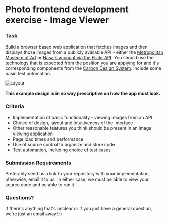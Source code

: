# Photo frontend development exercise - Image Viewer

### Task
Build a browser based web application that fetches images and then displays those images from a publicly available API - either the [Metropolitan Museum of Art](https://metmuseum.github.io/) or [Nasa's account via the Flickr API](https://github.com/ibmfrontend/fedexercise/blob/master/API_DETAILS.md).  You should use the technology that is expected from the position you are applying for and it's corresponding components from the [Carbon Design System](https://www.carbondesignsystem.com/developing/frameworks/react/).  Include some basic test automation.

![Layout](https://github.com/ibmfrontend/fedexercise/blob/master/assets/fedexercisewf.png)

**This example design is in no way prescriptive on how the app must look.**

### Criteria
 - Implementation of basic functionality - viewing images from an API
 - Choice of design, layout and intuitiveness of the interface
 - Other reasonable features you think should be present in an image viewing application
 - Page load times and performance
 - Use of source control to organize and store code
 - Test automation, including choice of test cases

### Submission Requirements
Preferably send us a link to your repository with your implementation, otherwise, email it to us.  In either case, we must be able to view your source code and be able to run it. 

### Questions?
If there's anything that's unclear or if you just have a general question, we're just an email away! :)
